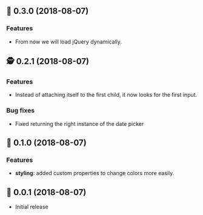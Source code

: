 ## 💽 0.3.0 (2018-08-07)

### Features

 * From now we will load jQuery dynamically.

## 🕵️ 0.2.1 (2018-08-07)

### Features

 * Instead of attaching itself to the first child, it now looks for the first input.

### Bug fixes
  * Fixed returning the right instance of the date picker 

## 💅 0.1.0 (2018-08-07)

### Features

 * **styling**: added custom properties to change colors more easily.

## 🔌 0.0.1 (2018-08-07)

 * Initial release
